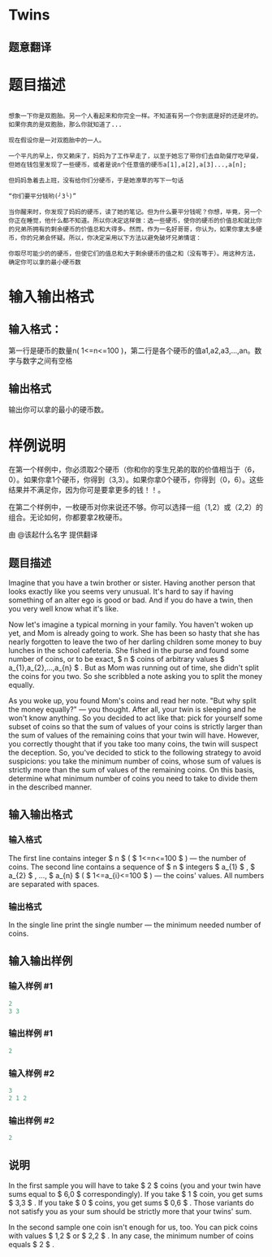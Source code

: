 # Twins

## 题意翻译

# 题目描述

```

想象一下你是双胞胎。另一个人看起来和你完全一样。不知道有另一个你到底是好的还是坏的。如果你真的是双胞胎，那么你就知道了...

现在假设你是一对双胞胎中的一人。

一个平凡的早上，你又赖床了，妈妈为了工作早走了，以至于她忘了带你们去自助餐厅吃早餐，但她在钱包里发现了一些硬币，或者是说n个任意值的硬币a[1],a[2],a[3]...,a[n];

但妈妈急着去上班，没有给你们分硬币，于是她潦草的写下一句话

“你们要平分钱哟(╯3╰)”

当你醒来时，你发现了妈妈的硬币，读了她的笔记。但为什么要平分钱呢？你想，毕竟，另一个你正在睡觉，他什么都不知道。所以你决定这样做：选一些硬币，使你的硬币的价值总和就比你的兄弟所拥有的剩余硬币的价值总和大得多。然而，作为一名好哥哥，你认为，如果你拿太多硬币，你的兄弟会怀疑。所以，你决定采用以下方法以避免破坏兄弟情谊：

你取尽可能少的的硬币，但使它们的值总和大于剩余硬币的值之和（没有等于）。用这种方法，确定你可以拿的最小硬币数

```

# 输入输出格式

## 输入格式：

第一行是硬币的数量n( 1<=n<=100 )，第二行是各个硬币的值a1,a2,a3,...,an。数字与数字之间有空格

## 输出格式

输出你可以拿的最小的硬币数。

# 样例说明

在第一个样例中，你必须取2个硬币（你和你的孪生兄弟的取的价值相当于（6，0）。如果你拿1个硬币，你得到（3,3）。如果你拿0个硬币，你得到（0，6）。这些结果并不满足你，因为你可是要拿更多的钱！！。

在第二个样例中，一枚硬币对你来说还不够。你可以选择一组（1,2）或（2,2）的组合。无论如何，你都要拿2枚硬币。

由 @该起什么名字 提供翻译

## 题目描述

Imagine that you have a twin brother or sister. Having another person that looks exactly like you seems very unusual. It's hard to say if having something of an alter ego is good or bad. And if you do have a twin, then you very well know what it's like.

Now let's imagine a typical morning in your family. You haven't woken up yet, and Mom is already going to work. She has been so hasty that she has nearly forgotten to leave the two of her darling children some money to buy lunches in the school cafeteria. She fished in the purse and found some number of coins, or to be exact, $ n $ coins of arbitrary values $ a_{1},a_{2},...,a_{n} $ . But as Mom was running out of time, she didn't split the coins for you two. So she scribbled a note asking you to split the money equally.

As you woke up, you found Mom's coins and read her note. "But why split the money equally?" — you thought. After all, your twin is sleeping and he won't know anything. So you decided to act like that: pick for yourself some subset of coins so that the sum of values of your coins is strictly larger than the sum of values of the remaining coins that your twin will have. However, you correctly thought that if you take too many coins, the twin will suspect the deception. So, you've decided to stick to the following strategy to avoid suspicions: you take the minimum number of coins, whose sum of values is strictly more than the sum of values of the remaining coins. On this basis, determine what minimum number of coins you need to take to divide them in the described manner.

## 输入输出格式

### 输入格式

The first line contains integer $ n $ ( $ 1<=n<=100 $ ) — the number of coins. The second line contains a sequence of $ n $ integers $ a_{1} $ , $ a_{2} $ , ..., $ a_{n} $ ( $ 1<=a_{i}<=100 $ ) — the coins' values. All numbers are separated with spaces.

### 输出格式

In the single line print the single number — the minimum needed number of coins.

## 输入输出样例

### 输入样例 #1

```cpp
2
3 3

```
### 输出样例 #1

```cpp
2

```
### 输入样例 #2

```cpp
3
2 1 2

```
### 输出样例 #2

```cpp
2

```
## 说明

In the first sample you will have to take $ 2 $ coins (you and your twin have sums equal to $ 6,0 $ correspondingly). If you take $ 1 $ coin, you get sums $ 3,3 $ . If you take $ 0 $ coins, you get sums $ 0,6 $ . Those variants do not satisfy you as your sum should be strictly more that your twins' sum.

In the second sample one coin isn't enough for us, too. You can pick coins with values $ 1,2 $ or $ 2,2 $ . In any case, the minimum number of coins equals $ 2 $ .

